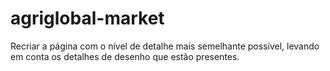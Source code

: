 # agriglobal-market
Recriar a página com o nível de detalhe mais semelhante possível, levando em conta os detalhes de desenho que estão presentes.
